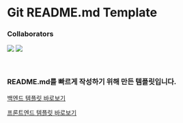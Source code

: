 # Git README.md Template

### Collaborators
![](https://github.com/yewon-Noh.png?size=80) ![](https://github.com/SeongHo-C.png?size=80)

<br />

### README.md를 빠르게 작성하기 위해 만든 템플릿입니다.

[백엔드 템플릿 바로보기](/backend/)

[프론트엔드 템플릿 바로보기](/frontend//)




